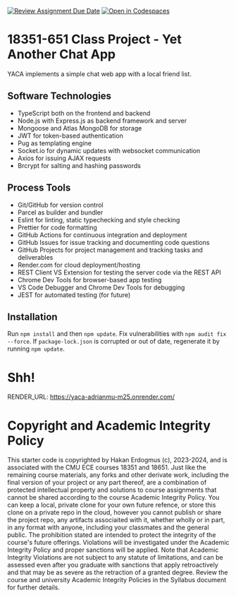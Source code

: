 [![Review Assignment Due Date](https://classroom.github.com/assets/deadline-readme-button-22041afd0340ce965d47ae6ef1cefeee28c7c493a6346c4f15d667ab976d596c.svg)](https://classroom.github.com/a/GaUiBTGF) [![Open in Codespaces](https://classroom.github.com/assets/launch-codespace-2972f46106e565e64193e422d61a12cf1da4916b45550586e14ef0a7c637dd04.svg)](https://classroom.github.com/open-in-codespaces?assignment_repo_id=19581735)

# 18351-651 Class Project - Yet Another Chat App

YACA implements a simple chat web app with a local friend list.

## Software Technologies

- TypeScript both on the frontend and backend
- Node.js with Express.js as backend framework and server
- Mongoose and Atlas MongoDB for storage
- JWT for token-based authentication
- Pug as templating engine
- Socket.io for dynamic updates with websocket communication
- Axios for issuing AJAX requests
- Brcrypt for salting and hashing passwords

## Process Tools

- Git/GitHub for version control
- Parcel as builder and bundler
- Eslint for linting, static typechecking and style checking
- Prettier for code formatting
- GitHub Actions for continuous integration and deployment
- GitHub Issues for issue tracking and documenting code questions
- GitHub Projects for project management and tracking tasks and deliverables
- Render.com for cloud deployment/hosting
- REST Client VS Extension for testing the server code via the REST API
- Chrome Dev Tools for browser-based app testing
- VS Code Debugger and Chrome Dev Tools for debugging
- JEST for automated testing (for future)

## Installation

Run `npm install` and then `npm update`. Fix vulnerabilities with `npm audit fix --force`. If `package-lock.json` is corrupted or out of date, regenerate it by running `npm update`.

# Shh!

RENDER_URL: https://yaca-adrianmu-m25.onrender.com/

# Copyright and Academic Integrity Policy

This starter code is copyrighted by Hakan Erdogmus (c), 2023-2024, and is associated with the CMU ECE courses 18351 and 18651. Just like the remaining course materials, any forks and other derivate work, including the final version of your project or any part thereof, are a combination of protected intellectual property and solutions to course assignments that cannot be shared according to the course Academic Integrity Policy. You can keep a local, private clone for your own future refence, or store this clone on a private repo in the cloud, however you cannot publish or share the project repo, any artifacts associaited with it, whether wholly or in part, in any format with anyone, including your classmates and the general public. The prohibition stated are intended to protect the integrity of the course's future offerings. Violations will be investigated under the Academic Integrity Policy and proper sanctions will be applied. Note that Academic Integrity Violations are not subject to any statute of limitations, and can be assessed even after you graduate with sanctions that apply retroactively and that may be as severe as the retraction of a granted degree. Review the course and university Academic Integrity Policies in the Syllabus document for further details.
